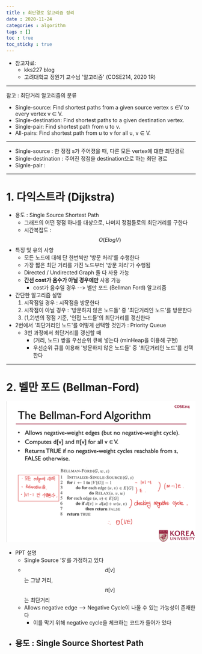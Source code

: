 ```yaml
---
title : 최단경로 알고리즘 정리
date : 2020-11-24
categories : algorithm
tags : []
toc : true
toc_sticky : true
---
```

* 참고자료:
    * kks227 blog
    * 고려대학교 정원기 교수님 '알고리즘' (COSE214, 2020 1R)

- - -
참고 : 최단거리 알고리즘의 분류
-  Single-source: Find shortest paths from a given source vertex s ∈V to every vertex v ∈ V.
-  Single-destination: Find shortest paths to a given destination vertex.
-  Single-pair: Find shortest path from u to v.
-  All-pairs: Find shortest path from u to v for all u, v ∈ V.


- - -
- Single-source : 한 정점 s가 주어졌을 때, 다른 모든 vertex에 대한 최단경로
- Single-destination : 주어진 정점을 destination으로 하는 최단 경로
- Signle-pair : 

- - -
# 1. 다익스트라 (Dijkstra)
- 용도 : Single Source Shortest Path
  - 그래프의 어떤 정점 하나를 대상으로, 나머지 정점들로의 최단거리를 구한다
  - 시간복잡도 : $$O(ElogV)$$
- 특징 및 유의 사항
  - 모든 노드에 대해 단 한번씩만 '방문 처리'를 수행한다
  - 가장 짧은 최단 거리를 가진 노드부터 '방문 처리'가 수행됨
  - Directed / Undirected Graph 둘 다 사용 가능
  - **간선 cost가 음수가 아닐 경우에만** 사용 가능
    - cost가 음수일 경우 --> 벨만 포드 (Bellman Ford) 알고리즘
- 간단한 알고리즘 설명
  1. 시작점일 경우 : 시작점을 방문한다
  2. 시작점이 아닐 경우 : '방문하지 않은 노드들' 중 '최단거리인 노드'를 방문한다
  3. (1,2)번의 정점 기준, '인접 노드들'의 최단거리를 갱신한다
- 2번에서 '최단거리인 노드'를 어떻게 선택할 것인가 : Priority Queue
  - 3번 과정에서 최단거리를 갱신할 때
    - (거리, 노드) 쌍을 우선순위 큐에 넣는다 (minHeap을 이용해 구현)
    - 우선순위 큐를 이용해 '방문하지 않은 노드들' 중 '최단거리인 노드'를 선택한다


- - -
# 2. 벨만 포드 (Bellman-Ford)
![Bellman-FordPPTimage](/assets/images/화면%20캡처%202020-11-25%20181048.png)
- PPT 설명
  - Single Source 'S'를 가정하고 있다
  - $$d[v]$$는 그냥 거리, $$\pi[v]$$는 최단거리
  - Allows negative edge --> Negative Cycle이 나올 수 있는 가능성이 존재한다
    - 이를 막기 위해 negative cycle을 체크하는 코드가 들어가 있다
- 용도 : Single Source Shortest Path
  - 